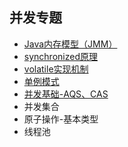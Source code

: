 ## 并发专题
* [Java内存模型（JMM）](jmm/JMM.md)
* [synchronized原理](synchronized/SYNCHRONIZED.md)
* [volatile实现机制](volatile/VOLATILE.md)
* [单例模式](singleton/SINGLETON.md)
* [并发基础-AQS、CAS](cas-aps/CAS-AQS.md)
* 并发集合
* 原子操作-基本类型
* 线程池

